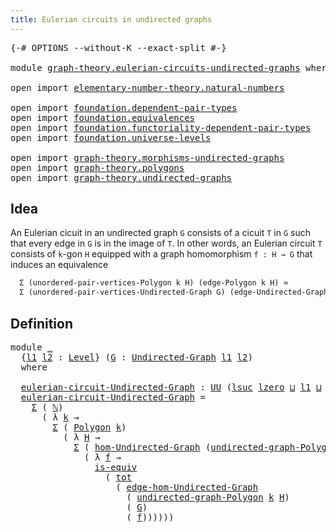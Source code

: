 ```yaml
---
title: Eulerian circuits in undirected graphs
---
```


<pre class="Agda"><a id="64" class="Symbol">{-#</a> <a id="68" class="Keyword">OPTIONS</a> <a id="76" class="Pragma">--without-K</a> <a id="88" class="Pragma">--exact-split</a> <a id="102" class="Symbol">#-}</a>

<a id="107" class="Keyword">module</a> <a id="114" href="graph-theory.eulerian-circuits-undirected-graphs.html" class="Module">graph-theory.eulerian-circuits-undirected-graphs</a> <a id="163" class="Keyword">where</a>

<a id="170" class="Keyword">open</a> <a id="175" class="Keyword">import</a> <a id="182" href="elementary-number-theory.natural-numbers.html" class="Module">elementary-number-theory.natural-numbers</a>

<a id="224" class="Keyword">open</a> <a id="229" class="Keyword">import</a> <a id="236" href="foundation.dependent-pair-types.html" class="Module">foundation.dependent-pair-types</a>
<a id="268" class="Keyword">open</a> <a id="273" class="Keyword">import</a> <a id="280" href="foundation.equivalences.html" class="Module">foundation.equivalences</a>
<a id="304" class="Keyword">open</a> <a id="309" class="Keyword">import</a> <a id="316" href="foundation.functoriality-dependent-pair-types.html" class="Module">foundation.functoriality-dependent-pair-types</a>
<a id="362" class="Keyword">open</a> <a id="367" class="Keyword">import</a> <a id="374" href="foundation.universe-levels.html" class="Module">foundation.universe-levels</a>

<a id="402" class="Keyword">open</a> <a id="407" class="Keyword">import</a> <a id="414" href="graph-theory.morphisms-undirected-graphs.html" class="Module">graph-theory.morphisms-undirected-graphs</a>
<a id="455" class="Keyword">open</a> <a id="460" class="Keyword">import</a> <a id="467" href="graph-theory.polygons.html" class="Module">graph-theory.polygons</a>
<a id="489" class="Keyword">open</a> <a id="494" class="Keyword">import</a> <a id="501" href="graph-theory.undirected-graphs.html" class="Module">graph-theory.undirected-graphs</a>
</pre>
## Idea

An Eulerian cicuit in an undirected graph `G` consists of a cicuit `T` in `G` such that every edge in `G` is in the image of `T`. In other words, an Eulerian circuit `T` consists of `k`-gon `H` equipped with a graph homomorphism `f : H → G` that induces an equivalence

```md
  Σ (unordered-pair-vertices-Polygon k H) (edge-Polygon k H) ≃
  Σ (unordered-pair-vertices-Undirected-Graph G) (edge-Undirected-Graph G)
```

## Definition

<pre class="Agda"><a id="988" class="Keyword">module</a> <a id="995" href="graph-theory.eulerian-circuits-undirected-graphs.html#995" class="Module">_</a>
  <a id="999" class="Symbol">{</a><a id="1000" href="graph-theory.eulerian-circuits-undirected-graphs.html#1000" class="Bound">l1</a> <a id="1003" href="graph-theory.eulerian-circuits-undirected-graphs.html#1003" class="Bound">l2</a> <a id="1006" class="Symbol">:</a> <a id="1008" href="Agda.Primitive.html#597" class="Postulate">Level</a><a id="1013" class="Symbol">}</a> <a id="1015" class="Symbol">(</a><a id="1016" href="graph-theory.eulerian-circuits-undirected-graphs.html#1016" class="Bound">G</a> <a id="1018" class="Symbol">:</a> <a id="1020" href="graph-theory.undirected-graphs.html#1059" class="Function">Undirected-Graph</a> <a id="1037" href="graph-theory.eulerian-circuits-undirected-graphs.html#1000" class="Bound">l1</a> <a id="1040" href="graph-theory.eulerian-circuits-undirected-graphs.html#1003" class="Bound">l2</a><a id="1042" class="Symbol">)</a>
  <a id="1046" class="Keyword">where</a>

  <a id="1055" href="graph-theory.eulerian-circuits-undirected-graphs.html#1055" class="Function">eulerian-circuit-Undirected-Graph</a> <a id="1089" class="Symbol">:</a> <a id="1091" href="foundation-core.universe-levels.html#235" class="Primitive">UU</a> <a id="1094" class="Symbol">(</a><a id="1095" href="Agda.Primitive.html#780" class="Primitive">lsuc</a> <a id="1100" href="Agda.Primitive.html#764" class="Primitive">lzero</a> <a id="1106" href="Agda.Primitive.html#810" class="Primitive Operator">⊔</a> <a id="1108" href="graph-theory.eulerian-circuits-undirected-graphs.html#1000" class="Bound">l1</a> <a id="1111" href="Agda.Primitive.html#810" class="Primitive Operator">⊔</a> <a id="1113" href="graph-theory.eulerian-circuits-undirected-graphs.html#1003" class="Bound">l2</a><a id="1115" class="Symbol">)</a>
  <a id="1119" href="graph-theory.eulerian-circuits-undirected-graphs.html#1055" class="Function">eulerian-circuit-Undirected-Graph</a> <a id="1153" class="Symbol">=</a>
    <a id="1159" href="foundation-core.dependent-pair-types.html#515" class="Record">Σ</a> <a id="1161" class="Symbol">(</a> <a id="1163" href="elementary-number-theory.natural-numbers.html#1548" class="Datatype">ℕ</a><a id="1164" class="Symbol">)</a>
      <a id="1172" class="Symbol">(</a> <a id="1174" class="Symbol">λ</a> <a id="1176" href="graph-theory.eulerian-circuits-undirected-graphs.html#1176" class="Bound">k</a> <a id="1178" class="Symbol">→</a>
        <a id="1188" href="foundation-core.dependent-pair-types.html#515" class="Record">Σ</a> <a id="1190" class="Symbol">(</a> <a id="1192" href="graph-theory.polygons.html#2934" class="Function">Polygon</a> <a id="1200" href="graph-theory.eulerian-circuits-undirected-graphs.html#1176" class="Bound">k</a><a id="1201" class="Symbol">)</a>
          <a id="1213" class="Symbol">(</a> <a id="1215" class="Symbol">λ</a> <a id="1217" href="graph-theory.eulerian-circuits-undirected-graphs.html#1217" class="Bound">H</a> <a id="1219" class="Symbol">→</a>
            <a id="1233" href="foundation-core.dependent-pair-types.html#515" class="Record">Σ</a> <a id="1235" class="Symbol">(</a> <a id="1237" href="graph-theory.morphisms-undirected-graphs.html#1538" class="Function">hom-Undirected-Graph</a> <a id="1258" class="Symbol">(</a><a id="1259" href="graph-theory.polygons.html#3134" class="Function">undirected-graph-Polygon</a> <a id="1284" href="graph-theory.eulerian-circuits-undirected-graphs.html#1176" class="Bound">k</a> <a id="1286" href="graph-theory.eulerian-circuits-undirected-graphs.html#1217" class="Bound">H</a><a id="1287" class="Symbol">)</a> <a id="1289" href="graph-theory.eulerian-circuits-undirected-graphs.html#1016" class="Bound">G</a><a id="1290" class="Symbol">)</a>
              <a id="1306" class="Symbol">(</a> <a id="1308" class="Symbol">λ</a> <a id="1310" href="graph-theory.eulerian-circuits-undirected-graphs.html#1310" class="Bound">f</a> <a id="1312" class="Symbol">→</a>
                <a id="1330" href="foundation-core.equivalences.html#1556" class="Function">is-equiv</a>
                  <a id="1357" class="Symbol">(</a> <a id="1359" href="foundation-core.functoriality-dependent-pair-types.html#1913" class="Function">tot</a>
                    <a id="1383" class="Symbol">(</a> <a id="1385" href="graph-theory.morphisms-undirected-graphs.html#2289" class="Function">edge-hom-Undirected-Graph</a>
                      <a id="1433" class="Symbol">(</a> <a id="1435" href="graph-theory.polygons.html#3134" class="Function">undirected-graph-Polygon</a> <a id="1460" href="graph-theory.eulerian-circuits-undirected-graphs.html#1176" class="Bound">k</a> <a id="1462" href="graph-theory.eulerian-circuits-undirected-graphs.html#1217" class="Bound">H</a><a id="1463" class="Symbol">)</a>
                      <a id="1487" class="Symbol">(</a> <a id="1489" href="graph-theory.eulerian-circuits-undirected-graphs.html#1016" class="Bound">G</a><a id="1490" class="Symbol">)</a>
                      <a id="1514" class="Symbol">(</a> <a id="1516" href="graph-theory.eulerian-circuits-undirected-graphs.html#1310" class="Bound">f</a><a id="1517" class="Symbol">))))))</a>
</pre>